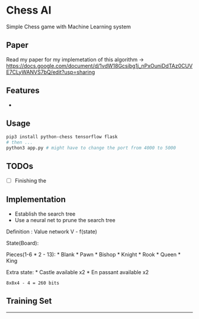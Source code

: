 # Chess AI
  Simple Chess game with Machine Learning system

## Paper
  Read my paper for my implemetation of this algorithm -> https://docs.google.com/document/d/1vdW18Gcsibg1j_nPxOuniDdTAz0CUVE7CLyWANVS7bQ/edit?usp=sharing

## Features
  * 

## Usage
  ```bash
  pip3 install python-chess tensorflow flask
  # then ...
  python3 app.py # might have to change the port from 4000 to 5000
  ```

## TODOs
  - [ ] Finishing the 

## Implementation
  * Establish the search tree
  * Use a neural net to prune the search tree

  Definition : Value network
  V - f(state)

  State(Board):

  Pieces(1-6 * 2 - 13):
    * Blank
    * Pawn
    * Bishop
    * Knight 
    * Rook
    * Queen
    * King

  Extra state:
    * Castle available x2
    * En passant available x2

    8x8x4 - 4 = 260 bits

## Training Set
  ---
